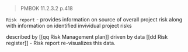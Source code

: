 > PMBOK 11.2.3.2 p.418


`Risk report` - provides information on source of overall project risk along with information on identified invividual project risks

described by [[qq Risk Management plan]]
driven by data [[dd Risk register]]  - Risk report re-visualizes this data.

